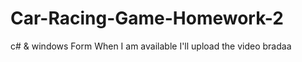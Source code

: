 # Car-Racing-Game-Homework-2
c#  &amp; windows Form 
When I am available I'll upload the video bradaa

